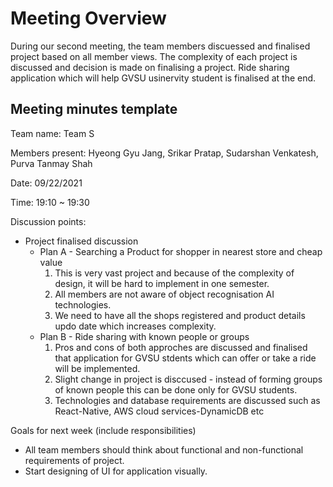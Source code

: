 # Meeting Overview

During our second meeting, the team members discuessed and finalised project based on all member views. The complexity of each project is discussed and decision is made on finalising a project. Ride sharing application which will help GVSU usinervity student is finalised at the end.

## Meeting minutes template

Team name: Team S

Members present: Hyeong Gyu Jang, Srikar Pratap, Sudarshan Venkatesh, Purva Tanmay Shah

Date: 09/22/2021

Time: 19:10 ~ 19:30

Discussion points: 

* Project finalised discussion
    - Plan A - Searching a Product for shopper in nearest store and cheap value
        1. This is very vast project and because of the complexity of design, it will be hard to implement in one semester.
        2. All members are not aware of object recognisation AI technologies.
        3. We need to have all the shops registered and product details updo date which increases complexity. 
    - Plan B - Ride sharing with known people or groups
        1. Pros and cons of both approches are discussed and finalised that application for GVSU stdents which can offer or take a ride will be implemented. 
        2. Slight change in project is disccused - instead of forming groups of known people this can be done only for GVSU students.
        3. Technologies and database requirements are discussed such as React-Native,  AWS cloud services-DynamicDB etc

Goals for next week (include responsibilities)

* All team members should think about functional and non-functional requirements of project.
* Start designing of UI for application visually.


